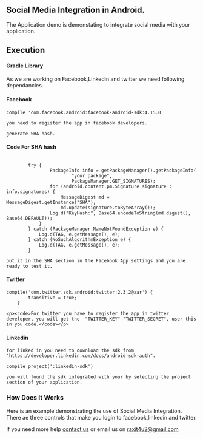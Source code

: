 <h2>Social Media Integration in Android.</h2>
<p>The Application demo is demonstating to integrate social media with your application.</4>

<h2>Execution</h2>

<h4>Gradle Library</h4> 
<p>As we are working on Facebook,Linkedin and twitter we need following dependancies.<p>

<h4>Facebook</h4> 
<p><code>compile 'com.facebook.android:facebook-android-sdk:4.15.0</code></p>
<p><code>you need to register the app in facebook developers.</code></p>
<p><code>generate SHA hash.</code></p>

<h4>Code For SHA hash</h4>
<p><code> 
		try {
        	    PackageInfo info = getPackageManager().getPackageInfo(
            	        "your package",
                	    PackageManager.GET_SIGNATURES);
            	for (android.content.pm.Signature signature : info.signatures) {
                	MessageDigest md = MessageDigest.getInstance("SHA");
                	md.update(signature.toByteArray());
                Log.d("KeyHash:", Base64.encodeToString(md.digest(), Base64.DEFAULT));
            }
        } catch (PackageManager.NameNotFoundException e) {
            Log.d(TAG, e.getMessage(), e);
        } catch (NoSuchAlgorithmException e) {
            Log.d(TAG, e.getMessage(), e);
        }
</code></p>


<p><code>put it in the SHA section in the Facebook App settings and you are ready to test it.</code></p>



<h4>Twitter</h4>
<p><code>compile('com.twitter.sdk.android:twitter:2.3.2@aar') {
        transitive = true;
    }</code>

    <p><code>For twitter you have to register the app in twitter developer, you will get the  "TWITTER_KEY" "TWITTER_SECRET", user this in you code.</code></p>
</p>

<h4>Linkedin</h4>
<p><code>for linked in you need to download the sdk from "https://developer.linkedin.com/docs/android-sdk-auth".</code></p>
<p><code>compile project(':linkedin-sdk')</code></p> 
<p><code>you will found the sdk integrated with your by selecting the project section of your application.</code></p> 
            
<h3>How Does It Works</h3>
<p>Here is an example demonstrating the use of Social Media Integration. There ae three controls that make you login to  facebook,linkedin and twitter.</p>




<p>If you need more help <a href="http://www.crestinfotech.com/contact-us/" target="_blank">contact us</a> 
or email us on <a href="mailto:raxit4u2@gmail.com">raxit4u2@gmail.com</a></p>
